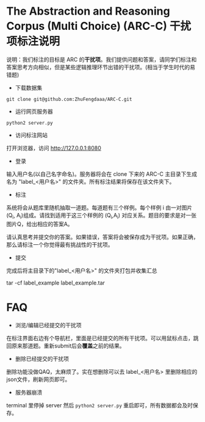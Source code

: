 # The Abstraction and Reasoning Corpus (Multi Choice) (ARC-C) 干扰项标注说明

说明：我们标注的目标是 ARC 的**干扰项**。我们提供问题和答案，请同学们标注和答案思考方向相似，但是某些逻辑推理环节出错的干扰项。(相当于学生时代的易错题)

- 下载数据集

```
git clone git@github.com:ZhuFengdaaa/ARC-C.git
```

- 运行网页服务器

```
python2 server.py
```

- 访问标注网站

打开浏览器，访问 http://127.0.0.1:8080

- 登录

输入用户名(以自己名字命名)。服务器将会在 clone 下来的 ARC-C 主目录下生成名为 "label_<用户名>" 的文件夹。所有标注结果将保存在该文件夹下。

- 标注

系统将会从题库里随机抽取一道题。每道题有三个样例。每个样例 i 由一对图片(Q<sub>i</sub>, A<sub>i</sub>)组成。请找到适用于这三个样例的 (Q<sub>i</sub>,A<sub>i</sub>) 对应关系。题目的要求是对一张图片Q，给出相应的答案A。

请认真思考并提交你的答案。如果错误，答案将会被保存成为干扰项。如果正确，那么请标注一个你觉得最有挑战性的干扰项。

- 提交

完成后将主目录下的"label_<用户名>" 的文件夹打包并收集汇总

tar -cf label_example label_example.tar

# FAQ

- 浏览/编辑已经提交的干扰项

在标注界面右边有个导航栏，里面是已经提交的所有干扰项。可以用鼠标点击，跳回原来那道题。重新submit后会**覆盖**之前的结果。

- 删除已经提交的干扰项

删除功能没做QAQ，太麻烦了。实在想删除可以去 label_<用户名> 里删除相应的json文件，刷新网页即可。

- 服务器崩溃

terminal 里停掉 server 然后  `python2 server.py` 重启即可，所有数据都会及时保存。
